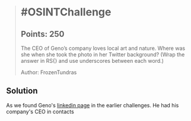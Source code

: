> # \#OSINTChallenge
> ## Points: 250
> The CEO of Geno’s company loves local art and nature. Where was she when she took the photo in her Twitter background? (Wrap the answer in RS{} and use underscores between each word.)   
> 
> Author: FrozenTundras


## Solution

As we found Geno's [linkedin page](https://www.linkedin.com/in/geno-ikonomov/) in the earlier challenges. He had his company's CEO in contacts



